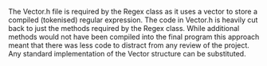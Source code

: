 
The Vector.h file is required by the Regex class as it uses a vector to store a compiled (tokenised) regular expression. The code in Vector.h is heavily cut back to just the methods required by the Regex class. While additional methods would not have been compiled into the final program this approach meant that there was less code to distract from any review of the project. Any standard implementation of the Vector structure can be substituted.

